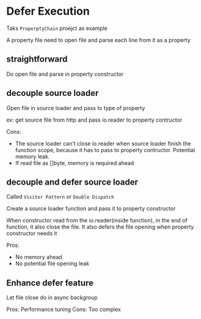 # Defer Execution

Taks `ProperptyChain` proejct as example

A property file need to open file and parse each line from it as a property

## straightforward

Do open file and parse in property constructor

## decouple source loader

Open file in source loader and pass to type of property

ex: get source file from http and pass io.reader to property contructor

Cons:

- The source loader can't close io.reader when source loader finish the function scope, because it has to pass to property contructor. Potential memory leak.
- If read file as []byte, memory is required ahead

## decouple and defer source loader

Called `Visitor Pattern` or `Double Dispatch`

Create a source loader function and pass it to property constructor

When constructor read from the io.reader(inside function), in the end of function, it also close the file.
It also defers the file opening when property constructor needs it

Pros:

- No memory ahead
- No potential file opening leak

## Enhance defer feature

Let file close do in async backgroup

Pros: Performance tuning
Cons: Too complex
